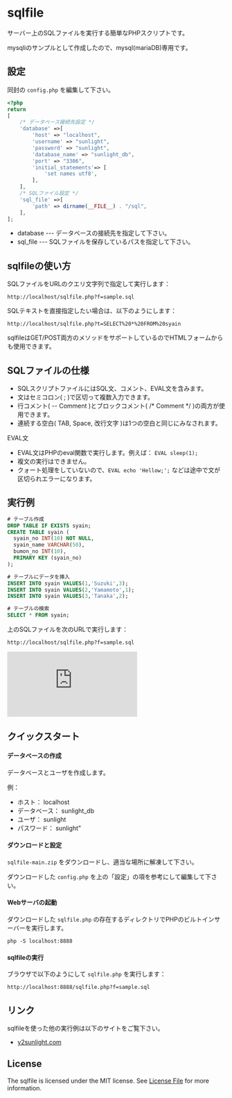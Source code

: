 # sqlfile
サーバー上のSQLファイルを実行する簡単なPHPスクリプトです。

mysqliのサンプルとして作成したので、mysql(mariaDB)専用です。

## 設定

同封の `config.php` を編集して下さい。

~~~php
<?php
return
[
    /* データベース接続先設定 */
    'database' =>[
        'host' => "localhost",
        'username' => "sunlight",
        'password' => "sunlight",
        'database_name' => "sunlight_db",
        'port' => "3306",
        'initial_statements'=> [
            'set names utf8',
        ],
    ],
    /* SQLファイル設定 */
    'sql_file' =>[
        'path' => dirname(__FILE__) . "/sql",
    ],
];
~~~

* database --- データベースの接続先を指定して下さい。
* sql_file --- SQLファイルを保存しているパスを指定して下さい。

## sqlfileの使い方

SQLファイルをURLのクエリ文字列で指定して実行します：

~~~
http://localhost/sqlfile.php?f=sample.sql
~~~

SQLテキストを直接指定したい場合は、以下のようにします：

~~~
http://localhost/sqlfile.php?t=SELECT%20*%20FROM%20syain
~~~

sqlfileはGET/POST両方のメソッドをサポートしているのでHTMLフォームからも使用できます。

## SQLファイルの仕様

- SQLスクリプトファイルにはSQL文、コメント、EVAL文を含みます。
- 文はセミコロン( ; )で区切って複数入力できます。
- 行コメント( -- Comment )とブロックコメント( /* Comment */ )の両方が使用できます。
- 連続する空白( TAB, Space, 改行文字 )は1つの空白と同じにみなされます。

EVAL文
- EVAL文はPHPのeval関数で実行します。例えば： `EVAL sleep(1);`
- 複文の実行はできません。
- クォート処理をしていないので、`EVAL echo 'Hellow;';` などは途中で文が区切られエラーになります。

## 実行例

~~~sql
# テーブル作成
DROP TABLE IF EXISTS syain;
CREATE TABLE syain (
  syain_no INT(10) NOT NULL,
  syain_name VARCHAR(50),
  bumon_no INT(10),
  PRIMARY KEY (syain_no)
);

# テーブルにデータを挿入
INSERT INTO syain VALUES(1,'Suzuki',3);
INSERT INTO syain VALUES(2,'Yamamoto',1);
INSERT INTO syain VALUES(3,'Tanaka',2);

# テーブルの検索
SELECT * FROM syain;
~~~

上のSQLファイルを次のURLで実行します：

~~~
http://localhost/sqlfile.php?f=sample.sql
~~~

![実行結果](http://www.y2sunlight.com/ground/lib/exe/fetch.php?w=463&h=183&tok=c9cf60&media=mariadb:10.4:sqlfile01.png)

## クイックスタート

#### データベースの作成

データベースとユーザを作成します。

例：
- ホスト： localhost
- データベース： sunlight_db
- ユーザ： sunlight
- パスワード： sunlight"

#### ダウンロードと設定

`sqlfile-main.zip` をダウンロードし、適当な場所に解凍して下さい。

ダウンロードした `config.php` を上の「設定」の項を参考にして編集して下さい。


#### Webサーバの起動

ダウンロードした `sqlfile.php` の存在するディレクトリでPHPのビルトインサーバーを実行します。

~~~
php -S localhost:8888
~~~

#### sqlfileの実行

ブラウザで以下のようにして `sqlfile.php` を実行します：

~~~
http://localhost:8888/sqlfile.php?f=sample.sql
~~~


## リンク
sqlfileを使った他の実行例は以下のサイトをご覧下さい。

* [y2sunlight.com](http://www.y2sunlight.com/ground/doku.php?id=mariadb:10.4:mysqli)


## License
The sqlfile is licensed under the MIT license. See [License File](LICENSE) for more information.
